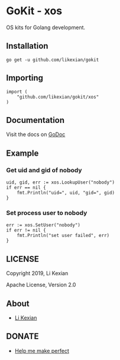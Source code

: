 # GoKit - xos

OS kits for Golang development.

## Installation

    go get -u github.com/likexian/gokit

## Importing

    import (
        "github.com/likexian/gokit/xos"
    )

## Documentation

Visit the docs on [GoDoc](https://godoc.org/github.com/likexian/gokit/xos)

## Example

### Get uid and gid of nobody

    uid, gid, err := xos.LookupUser("nobody")
    if err == nil {
        fmt.Println("uid=", uid, "gid=", gid)
    }

### Set process user to nobody

    err := xos.SetUser("nobody")
    if err != nil {
        fmt.Println("set user failed", err)
    }

## LICENSE

Copyright 2019, Li Kexian

Apache License, Version 2.0

## About

- [Li Kexian](https://www.likexian.com/)

## DONATE

- [Help me make perfect](https://www.likexian.com/donate/)
